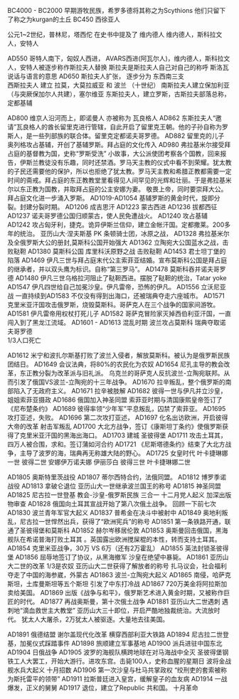 BC4000 - BC2000 早期游牧民族，希罗多德将其称之为Scythions
他们只留下了称之为kurgan的土丘
BC450 西徐亚人

公元1~2世纪，普林尼，塔西佗 在史书中提及了 维内德人
维内德人，斯科拉文人，安特人

AD550 哥特人南下，匈奴人西进， AVARS西进(阿瓦尔人)，维内德人，斯科拉文人，安特人被逐步称作斯拉夫人替换
斯拉夫是斯拉夫人自己对自己的称呼 斯洛瓦  说话与语言的意思
AD650 斯拉夫人扩张，  逐步分为 东西南三支  
 西斯拉夫人 建立 拉莫，大莫拉威亚 和  波兰 （十世纪）
 南斯拉夫人建立保加利亚（与突厥保加尔人共建），塞尔维亚
 东斯拉夫人，建立罗斯，古斯拉夫部落总称，定都基辅
            
AD800 维京人沿河而上，即诺曼人 亦被称为 瓦良格人
AD862 东斯拉夫人“邀请”瓦良格人的酋长留里克进行管辖，自此开启了留里克王朝。他的子孙自称为罗斯人，是一些列部族的联合体。留里克定都诺夫哥罗德。
AD882 留里克的儿子 奥列格攻占基辅，开创了基辅罗斯。拜占庭的文化传入
AD980 弗拉基米尔接受拜占庭的基督教为国，史称“罗斯受洗”
小故事，大公派使团考察各个国教，回来报告，伊斯兰教徒没有乐趣，同时还禁酒。罗马天主教的仪式中看不到荣耀。犹太教的子民还需要他的保护，所以也拒绝了犹太教。罗马天主教和希腊正教都需要一定时间的斋戒。拜占庭的东正教教堂里看得见人间罕见的光辉和壮丽。于是弗拉基米尔以东正教为国教，并取拜占庭的公主安娜为妻。
敬畏上帝，同时要崇拜大公。拜占庭文化进一步涌入罗斯。
AD1019-AD1054 基辅罗斯的黄金时代，旋即分裂。封建分裂时期。
AD1206 成吉思汗
AD1223 蒙古西进
AD1236 拔都西征
AD1237 诺夫哥罗德公国归顺蒙古，使人民免遭战火。
AD1240 攻占基辅
AD1242 攻占匈牙利，捷克。诡异伊斯兰信仰，建立金帐汗国。定都撒莱。200多年的统治。
亚历山大·涅夫斯基 PK 条顿骑士团，冰原之战，
AD1328 弗拉基米尔及全俄罗斯大公的册封,莫斯科公国开始强大
AD1362 立陶宛大公国蓝水之战，击败鞑靼
AD1380 莫斯科公国 库里科沃原野之战 击败鞑靼
AD1453 君士坦丁堡的陷落
AD1469 伊凡三世与拜占庭末代公主索菲亚结婚。宣布莫斯科公国是拜占庭的继承者，并以双头鹰为标识。自称“第三罗马”。
AD1478 莫斯科吞并诺夫哥罗德
AD1480 伊凡三世乌格拉河阻止了鞑靼西进。摆脱了鞑靼的统治，Tatar yoke
AD1547 伊凡四世给自己加冕沙皇。伊凡雷帝，恐怖的伊凡。
AD1556 立沃尼亚战 一直持续到AD1583 不仅没有得到出海口，还被瑞典夺走六座城市。
AD1571 克里米亚汗国攻击俄罗斯，烧毁莫斯科。哥萨克人在三个战争的国家间游牧。
AD1581 伊凡雷帝用权杖打死儿子
AD1582 哥萨克冒险家灭掉西伯利亚汗国，一直闯入到了黑龙江流域。
AD1601 - AD1613 混乱时期
波兰攻占莫斯科
瑞典夺取诺夫哥罗德  
1/3人口死亡

AD1612 米宁和波扎尔斯基打败了波兰入侵者，解放莫斯科。被认为是俄罗斯民族团结日。
AD1649 会议法典，将80%的农民化为农奴
AD1654 尼孔主导的教会改革，东正教分裂为改革派与旧礼派。
乌克兰的哥萨克人反抗波兰-立陶宛联邦。从而引发了俄国VS波兰-立陶宛的十三年战争。
AD1670 拉辛叛乱，整个俄罗斯的南部陷入了无政府主义。
AD1671 拉辛被肢解
AD1682 彼得一世与伊凡并立沙皇，姐姐索菲亚摄政
AD1686 俄国加入神圣同盟
索菲亚时期与清国康熙皇帝签订了《尼布楚条约》
AD1689 彼得率领“少年军”平息叛乱，囚禁了索菲亚。
AD1695 攻打亚述，失败。
AD1696 第二次攻打亚述，
AD1697 化名出访欧洲，开启彼得大帝的改革
射击军叛乱
AD1700 大北方战争，签订《康斯坦丁条约》使俄罗斯获得了克里米亚汗国的黑海出海口。
AD1703 建城 圣彼得堡
AD1711 攻击土耳其，四万人被合围，求和。签订蒲如河合约
AD1721 《尼斯塔德条约》结束了大北方战争，主导了波罗的海，瑞典再无称雄大陆的野心。
AD1725 女皇时代
叶卡捷琳娜一世
彼得二世
安娜伊万诺夫娜
伊丽莎白
彼得三世
叶卡捷琳娜二世

AD1805 奥斯特里茨战役
AD1807 蒂尔西特合约，法俄同盟。
AD1812 博罗季诺战役
AD1813 拿破仑退位
亚历山大一世继承波兰国王的称号
AD1815 神圣同盟
AD1825 尼古拉一世登基
教会-沙皇-俄罗斯民族 三合一
十二月党人起义
加深出版物审查
AD1828 俄国向土耳其宣战开始了第八次俄土战争。
回顾一下前七次
AD1830 波兰青年军官大起义
AD1837 普希金在决斗中被射中
AD1849 奥地利叛乱，尼古拉一世悍然出兵，获得了“欧洲宪兵”的称号
AD1851 第一条铁路开通，联通了圣彼得堡和莫斯科
AD1852 赫尔岑移居伦敦
AD1853 奥斯曼回击俄国，黑海舰队在希诺普海打败土耳其 。英国露出欧洲搅屎棍的本性，转而支持土耳其。
AD1854 克里米亚战争，30万 VS 6万（还有2万霍乱）
AD1855 英法封锁圣彼得堡
AD1856 屈辱地签订了协议，从黑海撤军
沙皇在绝望中暴毙。
AD1861 亚历山大二世的改革
1/3是农奴
亚历山大二世获得了解放者的称号
扎马议会，社会福利
夺走了中国的海参崴，外蒙古
AD1863 波兰-立陶宛大起义
AD1865 南侵，哈萨克斯坦，土库曼斯坦等五个斯坦
引发了中东打冷战
AD1867 720万美金将阿拉斯加卖给美国。
AD1869 出版《战争与和平》，俄罗斯艺术进入黄金时期，又被称作巨匠的时代。
AD1877 再战奥斯曼，第十次俄土战争
AD1881 亚历山大二世遇刺
遇刺地“滴血救世主大教堂”
亚历山大三十即位，开启严酷地独裁统治。大流放时代。
犹太人大屠杀，2万犹太人被驱逐。大量地去往美国。

AD1891 俄德结盟
谢尔盖现代化改革
横穿西部利亚大铁路
AD1894 尼古拉二世登基，加冕仪式踩踏事件
AD1898 旅顺建立军事基地
AD1900 派兵进驻中国东北
AD1904 日俄战争
AD1905 波罗的海舰队横跨地球在对马海战中全灭
圣彼得堡钢铁工人大罢工，开始大游行。进攻东宫。击毙100人，史称血腥的星期日
波将金战舰水兵大起义
十月招数
AD1906 第一次沙皇与杜马共掌政权
“绞刑吏的套索被称为斯托雷平的领带”
AD1911 拉斯普廷进入皇宫，缓解皇子的血友病
AD1914 一战爆发，正义的舅舅
AD1917 退位，建立了Republic 共和国。
            十月革命
